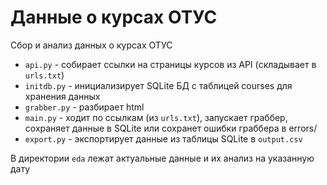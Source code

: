 # Данные о курсах ОТУС

Сбор и анализ данных о курсах ОТУС

* `api.py` - собирает ссылки на страницы курсов из API (складывает в `urls.txt`)
* `initdb.py` - инициализирует SQLite БД с таблицей courses для хранения данных
* `grabber.py` - разбирает html
* `main.py` - ходит по ссылкам (из `urls.txt`), запускает граббер, сохраняет данные в SQLite или сохранет ошибки граббера в errors/
* `export.py` - экспортирует данные из таблицы SQLite в `output.csv`

В директории `eda` лежат актуальные данные и их анализ на указанную дату
